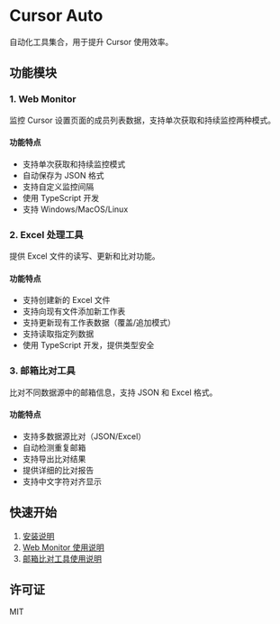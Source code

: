# Cursor Auto

自动化工具集合，用于提升 Cursor 使用效率。

## 功能模块

### 1. Web Monitor

监控 Cursor 设置页面的成员列表数据，支持单次获取和持续监控两种模式。

#### 功能特点

- 支持单次获取和持续监控模式
- 自动保存为 JSON 格式
- 支持自定义监控间隔
- 使用 TypeScript 开发
- 支持 Windows/MacOS/Linux

### 2. Excel 处理工具

提供 Excel 文件的读写、更新和比对功能。

#### 功能特点

- 支持创建新的 Excel 文件
- 支持向现有文件添加新工作表
- 支持更新现有工作表数据（覆盖/追加模式）
- 支持读取指定列数据
- 使用 TypeScript 开发，提供类型安全

### 3. 邮箱比对工具

比对不同数据源中的邮箱信息，支持 JSON 和 Excel 格式。

#### 功能特点

- 支持多数据源比对（JSON/Excel）
- 自动检测重复邮箱
- 支持导出比对结果
- 提供详细的比对报告
- 支持中文字符对齐显示

## 快速开始

1. [安装说明](docs/INSTALL.md)
2. [Web Monitor 使用说明](docs/webMonitor/USAGE.md)
3. [邮箱比对工具使用说明](docs/scripts/compareEmails.md)

## 许可证

MIT
